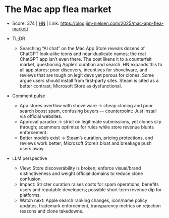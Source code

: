 # The Mac app flea market

- Score: 374 | [HN](https://news.ycombinator.com/item?id=45246971) | Link: https://blog.jim-nielsen.com/2025/mac-app-flea-market/

- TL;DR
  - Searching “AI chat” on the Mac App Store reveals dozens of ChatGPT look‑alike icons and near‑duplicate names; the real ChatGPT app isn’t even there. The post likens it to a counterfeit market, questioning Apple’s curation and search. HN expands this to all app stores: poor discovery, incentives for shovelware, and reviews that are tough on legit devs yet porous for clones. Some argue users should install from first‑party sites. Steam is cited as a better contrast; Microsoft Store as dysfunctional.

- Comment pulse
  - App stores overflow with shovelware → cheap cloning and poor search boost spam, confusing buyers — counterpoint: Just install via official websites.
  - Approval paradox → strict on legitimate submissions, yet clones slip through; scammers optimize for rules while store revenue blunts enforcement.
  - Better models exist → Steam’s curation, pricing protections, and reviews work better; Microsoft Store’s bloat and breakage push users away.

- LLM perspective
  - View: Store discoverability is broken; enforce visual/brand distinctiveness and weight official domains to reduce clone confusion.
  - Impact: Stricter curation raises costs for spam operations; benefits users and reputable developers; possible short‑term revenue dip for platforms.
  - Watch next: Apple search ranking changes, icon/name policy updates, trademark enforcement, transparency metrics on rejection reasons and clone takedowns.
